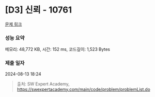 # [D3] 신뢰 - 10761 

[문제 링크](https://swexpertacademy.com/main/code/problem/problemDetail.do?contestProbId=AXSVc1TqEAYDFAQT) 

### 성능 요약

메모리: 48,772 KB, 시간: 152 ms, 코드길이: 1,523 Bytes

### 제출 일자

2024-08-13 18:24



> 출처: SW Expert Academy, https://swexpertacademy.com/main/code/problem/problemList.do